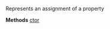 Represents an assignment of a property

**Methods**
[ctor](Bifrost.CodeGeneration.JavaScript.PropertyAssignment.ctor)
